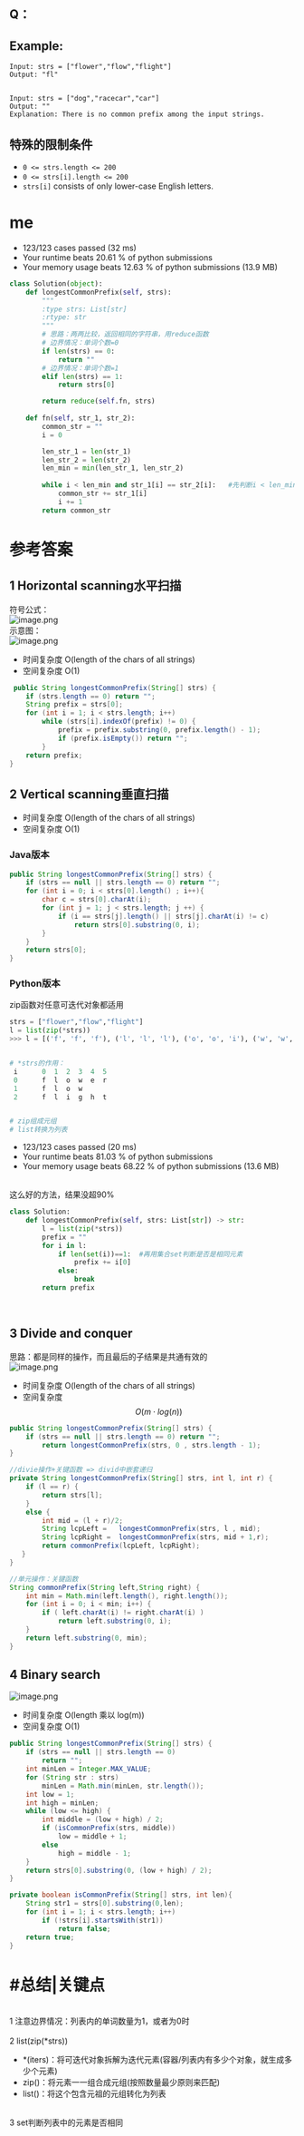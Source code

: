 ## Q：


## Example:


```
Input: strs = ["flower","flow","flight"]
Output: "fl"


Input: strs = ["dog","racecar","car"]
Output: ""
Explanation: There is no common prefix among the input strings.
```


## 特殊的限制条件


- `0 <= strs.length <= 200`
- `0 <= strs[i].length <= 200`
- `strs[i]` consists of only lower-case English letters.



# me


- 123/123 cases passed (32 ms)
- Your runtime beats 20.61 % of python submissions
- Your memory usage beats 12.63 % of python submissions (13.9 MB)



```python
class Solution(object):
    def longestCommonPrefix(self, strs):
        """
        :type strs: List[str]
        :rtype: str
        """
        # 思路：两两比较，返回相同的字符串，用reduce函数
        # 边界情况：单词个数=0
        if len(strs) == 0:
            return ""
        # 边界情况：单词个数=1
        elif len(strs) == 1:
            return strs[0]

        return reduce(self.fn, strs)
    
    def fn(self, str_1, str_2):
        common_str = ""
        i = 0

        len_str_1 = len(str_1)
        len_str_2 = len(str_2)
        len_min = min(len_str_1, len_str_2)
        
        while i < len_min and str_1[i] == str_2[i]:   #先判断i < len_min
            common_str += str_1[i]
            i += 1
        return common_str
```


# 参考答案
## 1 Horizontal scanning水平扫描
符号公式：<br />![image.png](https://cdn.nlark.com/yuque/0/2021/png/1136179/1616486779520-7310cb90-7001-459d-b17e-3ebd62bff119.png#align=left&display=inline&height=24&margin=%5Bobject%20Object%5D&name=image.png&originHeight=36&originWidth=468&size=4572&status=done&style=none&width=312)<br />示意图：<br />![image.png](https://cdn.nlark.com/yuque/0/2021/png/1136179/1616486798223-900b72df-6958-4499-9deb-6b409a12b05d.png#align=left&display=inline&height=279&margin=%5Bobject%20Object%5D&name=image.png&originHeight=557&originWidth=441&size=76812&status=done&style=none&width=220.5)

- 时间复杂度 O(length of the chars of all strings)
- 空间复杂度 O(1)
```java
 public String longestCommonPrefix(String[] strs) {
    if (strs.length == 0) return "";
    String prefix = strs[0];
    for (int i = 1; i < strs.length; i++)
        while (strs[i].indexOf(prefix) != 0) {
            prefix = prefix.substring(0, prefix.length() - 1);
            if (prefix.isEmpty()) return "";
        }        
    return prefix;
}
```
## 2 Vertical scanning垂直扫描

- 时间复杂度 O(length of the chars of all strings)
- 空间复杂度 O(1)
### Java版本
```java
public String longestCommonPrefix(String[] strs) {
    if (strs == null || strs.length == 0) return "";
    for (int i = 0; i < strs[0].length() ; i++){
        char c = strs[0].charAt(i);
        for (int j = 1; j < strs.length; j ++) {
            if (i == strs[j].length() || strs[j].charAt(i) != c)
                return strs[0].substring(0, i);             
        }
    }
    return strs[0];
}
```


### Python版本
zip函数对任意可迭代对象都适用<br />

```python
strs = ["flower","flow","flight"]
l = list(zip(*strs))
>>> l = [('f', 'f', 'f'), ('l', 'l', 'l'), ('o', 'o', 'i'), ('w', 'w', 'g')]


# *strs的作用：
 i      0  1  2  3  4  5
 0      f  l  o  w  e  r
 1	    f  l  o  w
 2	    f  l  i  g  h  t


# zip组成元组
# list转换为列表
```


- 123/123 cases passed (20 ms)
- Your runtime beats 81.03 % of python submissions
- Your memory usage beats 68.22 % of python submissions (13.6 MB)


<br />这么好的方法，结果没超90%<br />

```python
class Solution:
    def longestCommonPrefix(self, strs: List[str]) -> str:
        l = list(zip(*strs))
        prefix = ""
        for i in l:
            if len(set(i))==1:	#再用集合set判断是否是相同元素
                prefix += i[0]
            else:
                break
        return prefix
```

<br />

## 3 Divide and conquer
思路：都是同样的操作，而且最后的子结果是共通有效的<br />![image.png](https://cdn.nlark.com/yuque/0/2021/png/1136179/1616487013072-2a9f8f37-57a2-4f30-86bc-83231dae6c52.png#align=left&display=inline&height=158&margin=%5Bobject%20Object%5D&name=image.png&originHeight=316&originWidth=492&size=31993&status=done&style=none&width=246)

- 时间复杂度 O(length of the chars of all strings)
- 空间复杂度 $$O(m \cdot log(n))$$
```java
public String longestCommonPrefix(String[] strs) {
    if (strs == null || strs.length == 0) return "";    
        return longestCommonPrefix(strs, 0 , strs.length - 1);
}

//divie操作+关键函数 => divid中嵌套递归
private String longestCommonPrefix(String[] strs, int l, int r) {
    if (l == r) {
        return strs[l];
    }
    else {
        int mid = (l + r)/2;
        String lcpLeft =   longestCommonPrefix(strs, l , mid);
        String lcpRight =  longestCommonPrefix(strs, mid + 1,r);
        return commonPrefix(lcpLeft, lcpRight);
   }
}

//单元操作：关键函数
String commonPrefix(String left,String right) {
    int min = Math.min(left.length(), right.length());       
    for (int i = 0; i < min; i++) {
        if ( left.charAt(i) != right.charAt(i) )
            return left.substring(0, i);
    }
    return left.substring(0, min);
}
```
## 4 Binary search
![image.png](https://cdn.nlark.com/yuque/0/2021/png/1136179/1616487310204-e3b71d39-c81d-4164-8bf9-cc03392cefc5.png#align=left&display=inline&height=265&margin=%5Bobject%20Object%5D&name=image.png&originHeight=530&originWidth=426&size=65808&status=done&style=none&width=213)

- 时间复杂度 O(length 乘以 log(m))
- 空间复杂度 O(1)
```java
public String longestCommonPrefix(String[] strs) {
    if (strs == null || strs.length == 0)
        return "";
    int minLen = Integer.MAX_VALUE;
    for (String str : strs)
        minLen = Math.min(minLen, str.length());
    int low = 1;
    int high = minLen;
    while (low <= high) {
        int middle = (low + high) / 2;
        if (isCommonPrefix(strs, middle))
            low = middle + 1;
        else
            high = middle - 1;
    }
    return strs[0].substring(0, (low + high) / 2);
}

private boolean isCommonPrefix(String[] strs, int len){
    String str1 = strs[0].substring(0,len);
    for (int i = 1; i < strs.length; i++)
        if (!strs[i].startsWith(str1))
            return false;
    return true;
}
```
# #总结|关键点

<br />1 注意边界情况：列表内的单词数量为1，或者为0时<br />
<br />2 list(zip(*strs))<br />

- *(iters)：将可迭代对象拆解为迭代元素(容器/列表内有多少个对象，就生成多少个元素)
- zip()：将元素一一组合成元组(按照数量最少原则来匹配)
- list()：将这个包含元祖的元组转化为列表


<br />3 set判断列表中的元素是否相同
